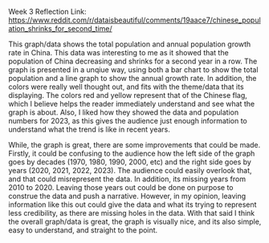 Week 3 Reflection
Link: https://www.reddit.com/r/dataisbeautiful/comments/19aace7/chinese_population_shrinks_for_second_time/

This graph/data shows the total population and annual population growth rate in China. This data was interesting to me
as it showed that the population of China decreasing and shrinks for a second year in a row. The graph is presented in 
a unqiue way, using both a bar chart to show the total population and a line graph to show the annual growth rate. In addition,
the colors were really well thought out, and fits with the theme/data that its displaying. The colors red and yellow represent
that of the Chinese flag, which I believe helps the reader immediately understand and see what the graph is about. Also, I liked
how they showed the data and population numbers for 2023, as this gives the audience just enough information to understand
what the trend is like in recent years.

While, the graph is great, there are some improvements that could be made. Firstly, it could be confusing to the audience how the 
left side of the graph goes by decades (1970, 1980, 1990, 2000, etc) and the right side goes by years (2020, 2021, 2022, 2023). The
audience could easily overlook that, and that could misrepresent the data. In addition, its missing years from 2010 to 2020. Leaving
those years out could be done on purpose to construe the data and push a narrative. However, in my opinion, leaving information like 
this out could give the data and what its trying to represent less credibility, as there are missing holes in the data. With that
said I think the overall graph/data is great, the graph is visually nice, and its also simple, easy to understand, and straight
to the point. 